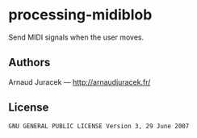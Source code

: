 # processing-midiblob
Send MIDI signals when the user moves.

## Authors
Arnaud Juracek — http://arnaudjuracek.fr/

## License
`GNU GENERAL PUBLIC LICENSE Version 3, 29 June 2007`
